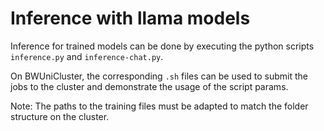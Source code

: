 # Inference with llama models

Inference for trained models can be done by executing the python scripts `inference.py` and `inference-chat.py`.

On BWUniCluster, the corresponding `.sh` files can be used to submit the jobs to the cluster and demonstrate the usage of the script params.

Note: The paths to the training files must be adapted to match the folder structure on the cluster.
